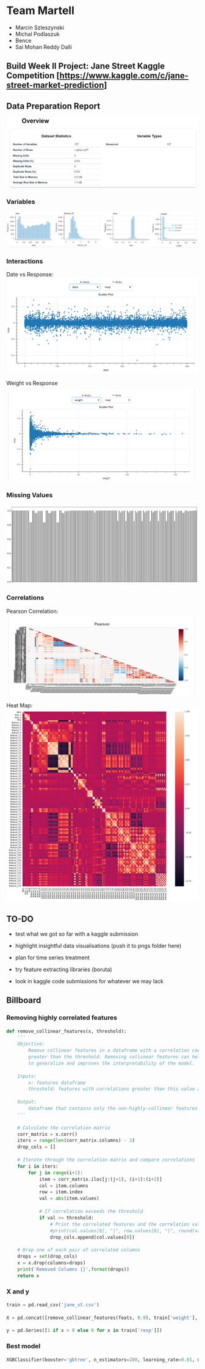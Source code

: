 # Team Martell
* Marcin Szleszynski
* Michal Podlaszuk
* Bence
* Sai Mohan Reddy Dalli

## Build Week II Project: Jane Street Kaggle Competition [https://www.kaggle.com/c/jane-street-market-prediction]

## Data Preparation Report
![Overview](https://github.com/MichalPodlaszuk/Build_Week_2/blob/main/pngs/overview.PNG)

### Variables

![Variables](https://github.com/MichalPodlaszuk/Build_Week_2/blob/main/pngs/merge.PNG)

### Interactions

Date vs Response:
![interactions](https://github.com/MichalPodlaszuk/Build_Week_2/blob/main/pngs/date_vs_resp.PNG)

Weight vs Response
![weight](https://github.com/MichalPodlaszuk/Build_Week_2/blob/main/pngs/weight_vs_resp.PNG)

### Missing Values

![missing](https://github.com/MichalPodlaszuk/Build_Week_2/blob/main/pngs/Missing%20values.PNG)

### Correlations

Pearson Correlation:
![pearson](https://github.com/MichalPodlaszuk/Build_Week_2/blob/main/pngs/pearson_corr.PNG)

Heat Map:
![heat](https://github.com/MichalPodlaszuk/Build_Week_2/blob/main/pngs/heatmap.PNG)



## TO-DO

* test what we got so far with a kaggle submission

* highlight insightful data visualisations (push it to pngs folder here)

* plan for time series treatment

* try feature extracting libraries (boruta)

* look in kaggle code submissions for whatever we may lack

## Billboard

### Removing highly correlated features
```python
def remove_collinear_features(x, threshold):
    '''
    Objective:
        Remove collinear features in a dataframe with a correlation coefficient
        greater than the threshold. Removing collinear features can help a model 
        to generalize and improves the interpretability of the model.

    Inputs: 
        x: features dataframe
        threshold: features with correlations greater than this value are removed

    Output: 
        dataframe that contains only the non-highly-collinear features
    '''

    # Calculate the correlation matrix
    corr_matrix = x.corr()
    iters = range(len(corr_matrix.columns) - 1)
    drop_cols = []

    # Iterate through the correlation matrix and compare correlations
    for i in iters:
        for j in range(i+1):
            item = corr_matrix.iloc[j:(j+1), (i+1):(i+2)]
            col = item.columns
            row = item.index
            val = abs(item.values)

            # If correlation exceeds the threshold
            if val >= threshold:
                # Print the correlated features and the correlation value
                #print(col.values[0], "|", row.values[0], "|", round(val[0][0], 2))
                drop_cols.append(col.values[0])

    # Drop one of each pair of correlated columns
    drops = set(drop_cols)
    x = x.drop(columns=drops)
    print('Removed Columns {}'.format(drops))
    return x
```
### X and y

```python
train = pd.read_csv('jane_st.csv')

X = pd.concat([remove_collinear_features(feats, 0.9), train['weight'], train['ts_id']], axis = 1)

y = pd.Series([1 if x > 0 else 0 for x in train['resp']])
```

### Best model

```python
XGBClassifier(booster='gbtree', n_estimators=200, learning_rate=0.01, max_depth=30, use_label_encoder=False)
```

